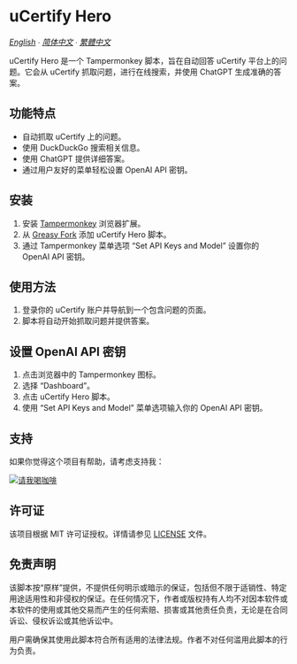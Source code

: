 # uCertify Hero

*[English](README.md) ∙ [简体中文](README.zh-CN.md) ∙ [繁體中文](README.zh-TW.md)*

uCertify Hero 是一个 Tampermonkey 脚本，旨在自动回答 uCertify 平台上的问题。它会从 uCertify 抓取问题，进行在线搜索，并使用 ChatGPT 生成准确的答案。

## 功能特点

- 自动抓取 uCertify 上的问题。
- 使用 DuckDuckGo 搜索相关信息。
- 使用 ChatGPT 提供详细答案。
- 通过用户友好的菜单轻松设置 OpenAI API 密钥。

## 安装

1. 安装 [Tampermonkey](https://www.tampermonkey.net/) 浏览器扩展。
2. 从 [Greasy Fork](https://greasyfork.org/en/scripts/498022-ucertify-hero) 添加 uCertify Hero 脚本。
3. 通过 Tampermonkey 菜单选项 “Set API Keys and Model” 设置你的 OpenAI API 密钥。

## 使用方法

1. 登录你的 uCertify 账户并导航到一个包含问题的页面。
2. 脚本将自动开始抓取问题并提供答案。

## 设置 OpenAI API 密钥

1. 点击浏览器中的 Tampermonkey 图标。
2. 选择 “Dashboard”。
3. 点击 uCertify Hero 脚本。
4. 使用 “Set API Keys and Model” 菜单选项输入你的 OpenAI API 密钥。

## 支持

如果你觉得这个项目有帮助，请考虑支持我：

[![请我喝咖啡](https://www.buymeacoffee.com/assets/img/custom_images/orange_img.png)](https://www.buymeacoffee.com/5TFG4)

## 许可证

该项目根据 MIT 许可证授权。详情请参见 [LICENSE](https://github.com/5TFG4/uCertify-Hero/blob/main/LICENSE) 文件。

## 免责声明

该脚本按“原样”提供，不提供任何明示或暗示的保证，包括但不限于适销性、特定用途适用性和非侵权的保证。在任何情况下，作者或版权持有人均不对因本软件或本软件的使用或其他交易而产生的任何索赔、损害或其他责任负责，无论是在合同诉讼、侵权诉讼或其他诉讼中。

用户需确保其使用此脚本符合所有适用的法律法规。作者不对任何滥用此脚本的行为负责。
